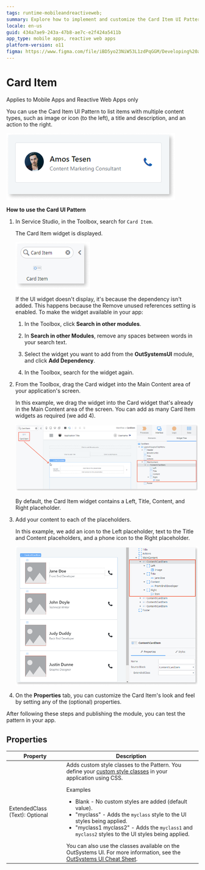 ```yaml
---
tags: runtime-mobileandreactiveweb;  
summary: Explore how to implement and customize the Card Item UI Pattern in OutSystems 11 (O11) for enhanced mobile and reactive web app interfaces.
locale: en-us
guid: 434a7ae9-243a-47b8-ae7c-e2f424a5411b
app_type: mobile apps, reactive web apps
platform-version: o11
figma: https://www.figma.com/file/iBD5yo23NiW53L1zdPqGGM/Developing%20an%20Application?node-id=205:26
---
```


# Card Item

<div class="info" markdown="1">

Applies to Mobile Apps and Reactive Web Apps only

</div>

You can use the Card Item UI Pattern to list items with multiple content types, such as image or icon (to the left), a title and description, and an action to the right.

![Example of a Card Item UI Pattern with multiple content types](images/carditem-1.png "Card Item UI Pattern Example")

**How to use the Card UI Pattern**

1. In Service Studio, in the Toolbox, search for `Card Item`.

    The Card Item widget is displayed.

    ![Screenshot showing the Card Item widget in Service Studio](images/carditem-2-ss.png "Service Studio Card Item Widget")

    If the UI widget doesn't display, it's because the dependency isn't added. This happens because the Remove unused references setting is enabled. To make the widget available in your app:

    1. In the Toolbox, click **Search in other modules**.

    1. In **Search in other Modules**, remove any spaces between words in your search text.
    
    1. Select the widget you want to add from the **OutSystemsUI** module, and click **Add Dependency**. 
    
    1. In the Toolbox, search for the widget again.

1. From the Toolbox, drag the Card widget into the Main Content area of your application's screen.

    In this example, we drag the widget into the Card widget that's already in the Main Content area of the screen. You can add as many Card Item widgets as required (we add 4). 

    ![Process of dragging the Card Item widget into the Main Content area in Service Studio](images/carditem-3-ss.png "Adding Card Item to Main Content Area")

    By default, the Card Item widget contains a Left, Title, Content, and Right placeholder. 

1. Add your content to each of the placeholders. 

    In this example, we add an icon to the Left placeholder, text to the Title and Content placeholders, and a phone icon to the Right placeholder. 

    ![Example of adding content to the placeholders of the Card Item widget in Service Studio](images/carditem-4-ss.png "Customizing Card Item Content")

1. On the **Properties** tab, you can customize the Card Item's look and feel by setting any of the (optional) properties.

After following these steps and publishing the module, you can test the pattern in your app.

## Properties

| Property                       | Description                                                                                                                                                                                                                                                                                                                                                                                                                                                                                                                                                                                                           |
|--------------------------------|-----------------------------------------------------------------------------------------------------------------------------------------------------------------------------------------------------------------------------------------------------------------------------------------------------------------------------------------------------------------------------------------------------------------------------------------------------------------------------------------------------------------------------------------------------------------------------------------------------------------------|
| ExtendedClass (Text): Optional | Adds custom style classes to the Pattern. You define your [custom style classes](../../../look-feel/css.md) in your application using CSS.<p>Examples</p><ul><li>Blank - No custom styles are added (default value).</li><li>"myclass" - Adds the ``myclass`` style to the UI styles being applied.</li><li>"myclass1 myclass2" - Adds the ``myclass1`` and ``myclass2`` styles to the UI styles being applied. </li></ul>You can also use the classes available on the OutSystems UI. For more information, see the [OutSystems UI Cheat Sheet](https://outsystemsui.outsystems.com/OutSystemsUIWebsite/CheatSheet). |
